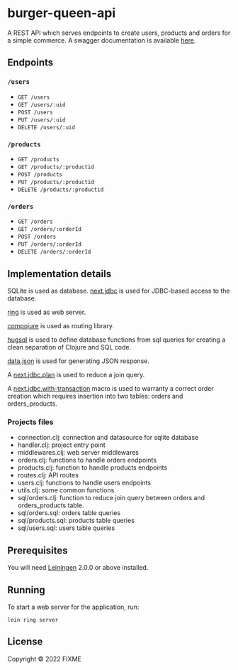 # burger-queen-api

A REST API which serves endpoints to create users, products and orders for a simple commerce. A swagger documentation is available [here](https://app.swaggerhub.com/apis-docs/ssinuco/BurgerQueenAPI/2.0.0-english).

## Endpoints

### `/users`

* `GET /users`
* `GET /users/:uid`
* `POST /users`
* `PUT /users/:uid`
* `DELETE /users/:uid`

### `/products`

* `GET /products`
* `GET /products/:productid`
* `POST /products`
* `PUT /products/:productid`
* `DELETE /products/:productid`

### `/orders`

* `GET /orders`
* `GET /orders/:orderId`
* `POST /orders`
* `PUT /orders/:orderId`
* `DELETE /orders/:orderId`

## Implementation details

SQLite is used as database. [next.jdbc](https://github.com/seancorfield/next-jdbc) is used for JDBC-based access to the database.

[ring](https://github.com/ring-clojure/ring) is used as web server.

[compojure](https://github.com/weavejester/compojure) is used as routing library.

[hugsql](https://www.hugsql.org/) is used to define database functions from sql queries for creating a clean separation of Clojure and SQL code.

[data.json](https://github.com/clojure/data.json) is used for generating JSON response.

A [next.jdbc.plan](https://cljdoc.org/d/com.github.seancorfield/next.jdbc/1.2.772/doc/getting-started#plan--reducing-result-sets) is used to reduce a join query.

A [next.jdbc.with-transaction](https://cljdoc.org/d/com.github.seancorfield/next.jdbc/1.2.772/doc/getting-started/transactions#connection-level-control) macro is used to warranty a correct order creation which requires insertion into two tables: orders and orders_products.

### Projects files

- connection.clj: connection and datasource for sqlite database
- handler.clj: project entry point
- middlewares.clj: web server middlewares
- orders.clj: functions to handle orders endpoints
- products.clj: function to handle products endpoints
- routes.clj: API routes
- users.clj: functions to handle users endpoints
- utils.clj: some common functions
- sql/orders.clj: function to reduce join query between orders and orders_products table.
- sql/orders.sql: orders table queries
- sql/products.sql: products table queries
- sql/users.sql: users table queries

## Prerequisites

You will need [Leiningen][] 2.0.0 or above installed.

[leiningen]: https://github.com/technomancy/leiningen

## Running

To start a web server for the application, run:

    lein ring server

## License

Copyright © 2022 FIXME
